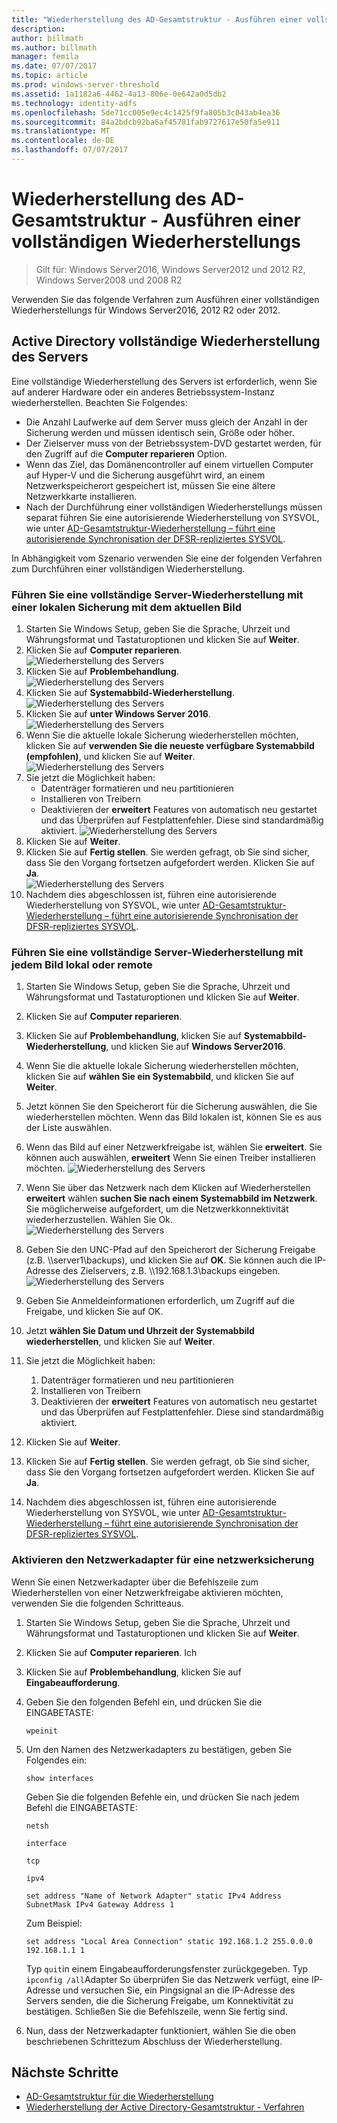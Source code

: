 ```yaml
---
title: "Wiederherstellung des AD-Gesamtstruktur - Ausführen einer vollständigen Wiederherstellungs"
description: 
author: billmath
ms.author: billmath
manager: femila
ms.date: 07/07/2017
ms.topic: article
ms.prod: windows-server-threshold
ms.assetid: 1a1182a6-4462-4a13-806e-0e642a0d5db2
ms.technology: identity-adfs
ms.openlocfilehash: 5de71cc005e9ec4c1425f9fa805b3c043ab4ea36
ms.sourcegitcommit: 84a2bdcb92ba6af45781fab9727617e50fa5e911
ms.translationtype: MT
ms.contentlocale: de-DE
ms.lasthandoff: 07/07/2017
---
```

# <a name="ad-forest-recovery---performing-a-full-server-recovery"></a>Wiederherstellung des AD-Gesamtstruktur - Ausführen einer vollständigen Wiederherstellungs 

>Gilt für: Windows Server2016, Windows Server2012 und 2012 R2, Windows Server2008 und 2008 R2
 
Verwenden Sie das folgende Verfahren zum Ausführen einer vollständigen Wiederherstellungs für Windows Server2016, 2012 R2 oder 2012. 

## <a name="active-directory-full-server-recovery"></a>Active Directory vollständige Wiederherstellung des Servers
Eine vollständige Wiederherstellung des Servers ist erforderlich, wenn Sie auf anderer Hardware oder ein anderes Betriebssystem-Instanz wiederherstellen. Beachten Sie Folgendes:

- Die Anzahl Laufwerke auf dem Server muss gleich der Anzahl in der Sicherung werden und müssen identisch sein, Größe oder höher.
- Der Zielserver muss von der Betriebssystem-DVD gestartet werden, für den Zugriff auf die **Computer reparieren** Option. 
- Wenn das Ziel, das Domänencontroller auf einem virtuellen Computer auf Hyper-V und die Sicherung ausgeführt wird, an einem Netzwerkspeicherort gespeichert ist, müssen Sie eine ältere Netzwerkkarte installieren.  
- Nach der Durchführung einer vollständigen Wiederherstellungs müssen separat führen Sie eine autorisierende Wiederherstellung von SYSVOL, wie unter [AD-Gesamtstruktur-Wiederherstellung – führt eine autorisierende Synchronisation der DFSR-repliziertes SYSVOL](AD-Forest-Recovery-Authoritative-Recovery-SYSVOL.md).


In Abhängigkeit vom Szenario verwenden Sie eine der folgenden Verfahren zum Durchführen einer vollständigen Wiederherstellung.  
  
### <a name="perform-a-full-server-restore-with-a-local-backup-with-the-latest-image"></a>Führen Sie eine vollständige Server-Wiederherstellung mit einer lokalen Sicherung mit dem aktuellen Bild
  
1.  Starten Sie Windows Setup, geben Sie die Sprache, Uhrzeit und Währungsformat und Tastaturoptionen und klicken Sie auf **Weiter**.  
2.  Klicken Sie auf **Computer reparieren**.</br>
![Wiederherstellung des Servers](media/AD-Forest-Recovery-Perform-a-Full-Recovery/restore1.png)
3.  Klicken Sie auf **Problembehandlung**.</br>
![Wiederherstellung des Servers](media/AD-Forest-Recovery-Perform-a-Full-Recovery/restore2.png)
4.  Klicken Sie auf **Systemabbild-Wiederherstellung**.</br>
![Wiederherstellung des Servers](media/AD-Forest-Recovery-Perform-a-Full-Recovery/restore3.png)
5.  Klicken Sie auf **unter Windows Server 2016**.  
![Wiederherstellung des Servers](media/AD-Forest-Recovery-Perform-a-Full-Recovery/restore4.png)
6.  Wenn Sie die aktuelle lokale Sicherung wiederherstellen möchten, klicken Sie auf **verwenden Sie die neueste verfügbare Systemabbild (empfohlen)**, und klicken Sie auf **Weiter**.
![Wiederherstellung des Servers](media/AD-Forest-Recovery-Perform-a-Full-Recovery/restore5.png)
7.  Sie jetzt die Möglichkeit haben:
    -  Datenträger formatieren und neu partitionieren
    -  Installieren von Treibern
    -  Deaktivieren der **erweitert** Features von automatisch neu gestartet und das Überprüfen auf Festplattenfehler.  Diese sind standardmäßig aktiviert.
![Wiederherstellung des Servers](media/AD-Forest-Recovery-Perform-a-Full-Recovery/restore6.png)
8. Klicken Sie auf **Weiter**.
9. Klicken Sie auf **Fertig stellen**.  Sie werden gefragt, ob Sie sind sicher, dass Sie den Vorgang fortsetzen aufgefordert werden.  Klicken Sie auf **Ja**.  
![Wiederherstellung des Servers](media/AD-Forest-Recovery-Perform-a-Full-Recovery/restore11.png) 
10. Nachdem dies abgeschlossen ist, führen eine autorisierende Wiederherstellung von SYSVOL, wie unter [AD-Gesamtstruktur-Wiederherstellung – führt eine autorisierende Synchronisation der DFSR-repliziertes SYSVOL](AD-Forest-Recovery-Authoritative-Recovery-SYSVOL.md).
 

### <a name="perform-a-full-server-restore-with-any-image-local-or-remote"></a>Führen Sie eine vollständige Server-Wiederherstellung mit jedem Bild lokal oder remote
1.  Starten Sie Windows Setup, geben Sie die Sprache, Uhrzeit und Währungsformat und Tastaturoptionen und klicken Sie auf **Weiter**.  
2.  Klicken Sie auf **Computer reparieren**.</br>
3.  Klicken Sie auf **Problembehandlung**, klicken Sie auf **Systemabbild-Wiederherstellung**, und klicken Sie auf **Windows Server2016**.  
4.  Wenn Sie die aktuelle lokale Sicherung wiederherstellen möchten, klicken Sie auf **wählen Sie ein Systemabbild**, und klicken Sie auf **Weiter**.

5.  Jetzt können Sie den Speicherort für die Sicherung auswählen, die Sie wiederherstellen möchten.  Wenn das Bild lokalen ist, können Sie es aus der Liste auswählen.  
6.  Wenn das Bild auf einer Netzwerkfreigabe ist, wählen Sie **erweitert**.  Sie können auch auswählen, **erweitert** Wenn Sie einen Treiber installieren möchten.
![Wiederherstellung des Servers](media/AD-Forest-Recovery-Perform-a-Full-Recovery/restore7.png)
7.  Wenn Sie über das Netzwerk nach dem Klicken auf Wiederherstellen **erweitert** wählen **suchen Sie nach einem Systemabbild im Netzwerk**.  Sie möglicherweise aufgefordert, um die Netzwerkkonnektivität wiederherzustellen.  Wählen Sie Ok. </br>
![Wiederherstellung des Servers](media/AD-Forest-Recovery-Perform-a-Full-Recovery/restore8.png)
8. Geben Sie den UNC-Pfad auf den Speicherort der Sicherung Freigabe (z.B. \\\server1\backups), und klicken Sie auf **OK**.  Sie können auch die IP-Adresse des Zielservers, z.B. \\\192.168.1.3\backups eingeben.  
![Wiederherstellung des Servers](media/AD-Forest-Recovery-Perform-a-Full-Recovery/restore9.png)
10. Geben Sie Anmeldeinformationen erforderlich, um Zugriff auf die Freigabe, und klicken Sie auf OK.  
11. Jetzt **wählen Sie Datum und Uhrzeit der Systemabbild wiederherstellen**, und klicken Sie auf **Weiter**.
12. Sie jetzt die Möglichkeit haben:
    1.   Datenträger formatieren und neu partitionieren
    2.   Installieren von Treibern
    3.   Deaktivieren der **erweitert** Features von automatisch neu gestartet und das Überprüfen auf Festplattenfehler.  Diese sind standardmäßig aktiviert.
13. Klicken Sie auf **Weiter**.
14. Klicken Sie auf **Fertig stellen**.  Sie werden gefragt, ob Sie sind sicher, dass Sie den Vorgang fortsetzen aufgefordert werden.  Klicken Sie auf **Ja**.   
15. Nachdem dies abgeschlossen ist, führen eine autorisierende Wiederherstellung von SYSVOL, wie unter [AD-Gesamtstruktur-Wiederherstellung – führt eine autorisierende Synchronisation der DFSR-repliziertes SYSVOL](AD-Forest-Recovery-Authoritative-Recovery-SYSVOL.md).


### <a name="enabling-the-network-adapter-for-a-network-backup"></a>Aktivieren den Netzwerkadapter für eine netzwerksicherung
Wenn Sie einen Netzwerkadapter über die Befehlszeile zum Wiederherstellen von einer Netzwerkfreigabe aktivieren möchten, verwenden Sie die folgenden Schritteaus.

1.  Starten Sie Windows Setup, geben Sie die Sprache, Uhrzeit und Währungsformat und Tastaturoptionen und klicken Sie auf **Weiter**.  
2.  Klicken Sie auf **Computer reparieren**. Ich
3.  Klicken Sie auf **Problembehandlung**, klicken Sie auf **Eingabeaufforderung**.  
4.  Geben Sie den folgenden Befehl ein, und drücken Sie die EINGABETASTE:  
  
    ```  
    wpeinit  
    ```   
5.  Um den Namen des Netzwerkadapters zu bestätigen, geben Sie Folgendes ein:  
  
    ```  
    show interfaces  
    ```  
  
     Geben Sie die folgenden Befehle ein, und drücken Sie nach jedem Befehl die EINGABETASTE:  
  
    ```  
    netsh  
    ```  
  
    ```  
    interface  
    ```  
  
    ```  
    tcp  
    ```  
  
    ```  
    ipv4  
    ```  
  
    ```  
    set address "Name of Network Adapter" static IPv4 Address SubnetMask IPv4 Gateway Address 1  
    ```  
  
     Zum Beispiel:  
  
    ```  
    set address "Local Area Connection" static 192.168.1.2 255.0.0.0 192.168.1.1 1  
    ```  
  
     Typ `quit`in einem Eingabeaufforderungsfenster zurückgegeben. Typ `ipconfig /all`Adapter So überprüfen Sie das Netzwerk verfügt, eine IP-Adresse und versuchen Sie, ein Pingsignal an die IP-Adresse des Servers senden, die die Sicherung Freigabe, um Konnektivität zu bestätigen. Schließen Sie die Befehlszeile, wenn Sie fertig sind.  
  
6.  Nun, dass der Netzwerkadapter funktioniert, wählen Sie die oben beschriebenen Schrittezum Abschluss der Wiederherstellung.

## <a name="next-steps"></a>Nächste Schritte

- [AD-Gesamtstruktur für die Wiederherstellung](AD-Forest-Recovery-Guide.md)
- [Wiederherstellung der Active Directory-Gesamtstruktur - Verfahren](AD-Forest-Recovery-Procedures.md)
